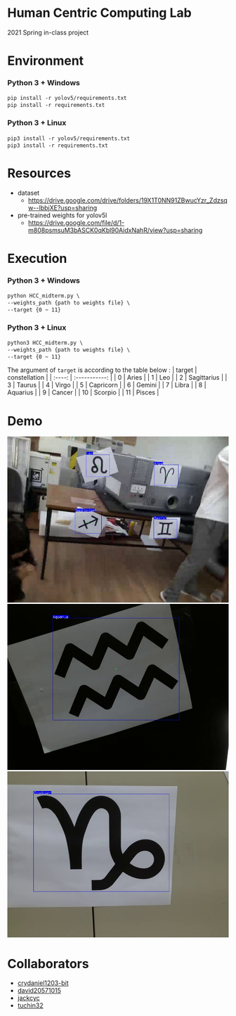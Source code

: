 # Human Centric Computing Lab
2021 Spring in-class project

# Environment
### Python 3 + Windows
``` shell
pip install -r yolov5/requirements.txt
pip install -r requirements.txt
```

### Python 3 + Linux
``` shell
pip3 install -r yolov5/requirements.txt
pip3 install -r requirements.txt
```

# Resources
- dataset
  - https://drive.google.com/drive/folders/19X1T0NN91ZBwucYzr_Zdzsqw--IbbjXE?usp=sharing
- pre-trained weights for yolov5l
  - https://drive.google.com/file/d/1-m808psmsuM3bASCK0qKbl90AidxNahR/view?usp=sharing


# Execution
### Python 3 + Windows
``` shell
python HCC_midterm.py \
--weights_path {path to weights file} \
--target {0 ~ 11}
```

### Python 3 + Linux
``` shell
python3 HCC_midterm.py \
--weights_path {path to weights file} \
--target {0 ~ 11}
```

The argument of `target` is according to the table below :
| target | constellation |
| :----: | :-----------: |
|   0    |     Aries     |
|   1    |      Leo      |
|   2    |  Sagittarius  |
|   3    |    Taurus     |
|   4    |     Virgo     |
|   5    |   Capricorn   |
|   6    |    Gemini     |
|   7    |     Libra     |
|   8    |   Aquarius    |
|   9    |    Cancer     |
|   10   |    Scorpio    |
|   11   |    Pisces     |

# Demo
![demo](./screenshots/demo.jpg)
![demo](./screenshots/Aquarius_0.jpg)
![demo](./screenshots/Capricorn_0.jpg)

# Collaborators
* [crydaniel1203-bit](https://github.com/crydaniel1203-bit)
* [david20571015](https://github.com/david20571015)
* [jackcyc](https://github.com/jackcyc)
* [tuchin32](https://github.com/tuchin32)